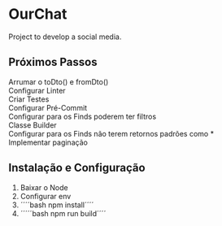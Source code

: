 # OurChat
Project to develop a social media.

## Próximos Passos

Arrumar o toDto() e fromDto() <br>
Configurar Linter <br>
Criar Testes <br>
Configurar Pré-Commit <br>
Configurar para os Finds poderem ter filtros <br>
Classe Builder <br>
Configurar para os Finds não terem retornos padrões como * <br>
Implementar paginação <br>

## Instalação e Configuração

1. Baixar o Node
2. Configurar env
3. ´´´´bash npm install´´´´
4. ´´´´´bash npm run build´´´´
